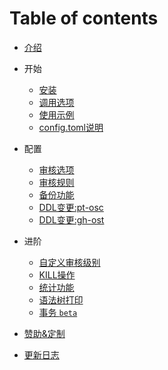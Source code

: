 # Table of contents

* [介绍](README.md)
* 开始
    * [安装](install.md)
    * [调用选项](params.md)
    * [使用示例](demo.md)
    * [config.toml说明](config.md)

* 配置
    * [审核选项](options.md)
    * [审核规则](rules.md)
    * [备份功能](backup.md)
    * [DDL变更:pt-osc](osc.md)
    * [DDL变更:gh-ost](ghost.md)

* 进阶
    * [自定义审核级别](levels.md)
    * [KILL操作](kill_stmt.md)
    * [统计功能](statistics.md)
    * [语法树打印](tree.md)
    * [事务 `beta`](trans.md)

* [赞助&定制](support.md)
* [更新日志](changelog.md)
